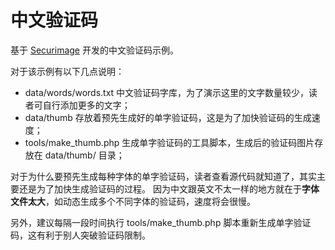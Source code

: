 # 中文验证码

基于 [Securimage][1] 开发的中文验证码示例。

对于该示例有以下几点说明：

- data/words/words.txt 中文验证码字库，为了演示这里的文字数量较少，读者可自行添加更多的文字；
- data/thumb 存放着预先生成好的单字验证码，这是为了加快验证码的生成速度；
- tools/make_thumb.php 生成单字验证码的工具脚本，生成后的验证码图片存放在 data/thumb/ 目录；

对于为什么要预先生成每种字体的单字验证码，读者查看源代码就知道了，其实主要还是为了加快生成验证码的过程。
因为中文跟英文不太一样的地方就在于**字体文件太大**，如动态生成多个不同字体的验证码，速度将会很慢。

另外，建议每隔一段时间执行 tools/make_thumb.php 脚本重新生成单字验证码，这有利于别人突破验证码限制。

[1]: https://www.phpcaptcha.org/